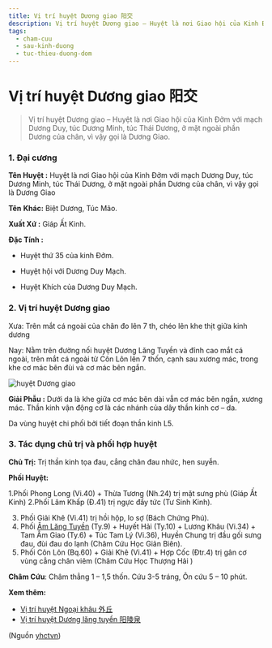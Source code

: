 ```yaml
---
title: Vị trí huyệt Dương giao 阳交
description: Vị trí huyệt Dương giao – Huyệt là nơi Giao hội của Kinh Đởm với mạch Dương Duy, túc Dương Minh, túc Thái Dương, ở mặt ngoài phần Dương của chân, vì vậy gọi là Dương Giao.
tags:
  - cham-cuu
  - sau-kinh-duong
  - tuc-thieu-duong-dom
---
```


# Vị trí huyệt Dương giao 阳交 

> Vị trí huyệt Dương giao – Huyệt là nơi Giao hội của Kinh Đởm với mạch Dương Duy, túc Dương Minh, túc Thái Dương, ở mặt ngoài phần Dương của chân, vì vậy gọi là Dương Giao.

### 1. Đại cương

**Tên Huyệt :** Huyệt là nơi Giao hội của Kinh Đởm với mạch Dương Duy, túc Dương Minh, túc Thái Dương, ở mặt ngoài phần Dương của chân, vì vậy gọi là Dương Giao

**Tên** **Khác:** Biệt Dương, Túc Mão.

**Xuất Xứ :** Giáp Ất Kinh.

**Đặc Tính :**

+ Huyệt thứ 35 của kinh Đởm.

+ Huyệt hội với Dương Duy Mạch.

+ Huyệt Khích của Dương Duy Mạch.

### 2. Vị trí huyệt Dương giao

Xưa: Trên mắt cá ngoài của chân đo lên 7 th, chéo lên khe thịt giữa kinh dương

Nay: Nằm trên đường nối huyệt Dương Lăng Tuyền và đỉnh cao mắt cá ngoài, trên mắt cá ngoài từ Côn Lôn lên 7 thốn, cạnh sau xương mác, trong khe cơ mác bên đùi và cơ mác bên ngắn.

![huyệt Dương giao](/imgs/yhctvn/huyet-duong-giao-300x169.jpg)

**Giải Phẫu :** Dưới da là khe giữa cơ mác bên dài vẫn cơ mác bên ngắn, xương mác. Thần kinh vận động cơ là các nhánh của dây thần kinh cơ – da.

Da vùng huyệt chi phối bởi tiết đoạn thần kinh L5.

### 3. Tác dụng chủ trị và phối hợp huyệt

**Chủ Trị:** Trị thần kinh tọa đau, cẳng chân đau nhức, hen suyễn.

**Phối Huyệt:**

1.Phối Phong Long (Vi.40) + Thừa Tương (Nh.24) trị mặt sưng phù (Giáp Ất Kinh) 2.Phối Lâm Khấp (Đ.41) trị ngực đầy tức (Tư Sinh Kinh).

3. Phối Giải Khê (Vi.41) trị hồi hộp, lo sợ (Bách Chứng Phú).
4. Phối [Âm Lăng Tuyền](/yhctvn/vi-tri-huyet-am-lang-tuyen-%e9%98%b4%e9%99%b5%e6%b3%89/) (Ty.9) + Huyết Hải (Ty.10) + Lương Khâu (Vi.34) + Tam Âm Giao (Ty.6) + Túc Tam Lý (Vi.36), Huyền Chung trị đầu gối sưng đau, đùi đau do lạnh (Châm Cứu Học Giản Biên).
5. Phối Côn Lôn (Bq.60) + Giải Khê (Vi.41) + Hợp Cốc (Đtr.4) trị gân cơ vùng cẳng chân viêm (Châm Cứu Học Thượng Hải )

**Châm Cứu**: Châm thẳng 1 – 1,5 thốn. Cứu 3-5 tráng, Ôn cứu 5 – 10 phút.

**Xem thêm:**

* [Vị trí huyệt Ngoại khâu 外丘](/yhctvn/vi-tri-huyet-ngoai-khau-%e5%a4%96%e4%b8%98/)
* [Vị trí huyệt Dương lăng tuyền 阳陵泉](/yhctvn/vi-tri-huyet-duong-lang-tuyen-%e9%98%b3%e9%99%b5%e6%b3%89/)

(Nguồn <a href="https://yhctvn.com/vi-tri-huyet-duong-giao-阳交/" target="_blank">yhctvn</a>)
